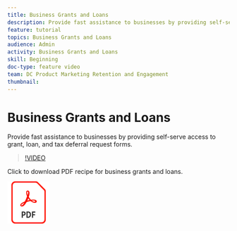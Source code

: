 ```yaml
---
title: Business Grants and Loans
description: Provide fast assistance to businesses by providing self-serve access to grant, loan, and tax deferral request forms.
feature: tutorial
topics: Business Grants and Loans
audience: Admin
activity: Business Grants and Loans
skill: Beginning
doc-type: feature video
team: DC Product Marketing Retention and Engagement
thumbnail:
---
```


# Business Grants and Loans

Provide fast assistance to businesses by providing self-serve access to grant, loan, and tax deferral request forms.

>[!VIDEO](https://video.tv.adobe.com/v/33810?hidetitle=true)

Click to download PDF recipe for business grants and loans.

[![Download PDF Recipe](../assets/acrobat_PDF_96.png)](../assets/UseCaseRecipe-EN-CreatingWebForms.pdf)
